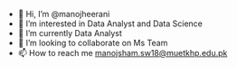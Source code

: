 - 👋 Hi, I’m @manojheerani
- 👀 I’m interested in Data Analyst and Data Science 
- 🌱 I’m currently Data Analyst
- 💞️ I’m looking to collaborate on Ms Team 
- 📫 How to reach me manojsham.sw18@muetkhp.edu.pk

<!---
manojheerani/manojheerani is a ✨ special ✨ repository because its `README.md` (this file) appears on your GitHub profile.
You can click the Preview link to take a look at your changes.
--->
